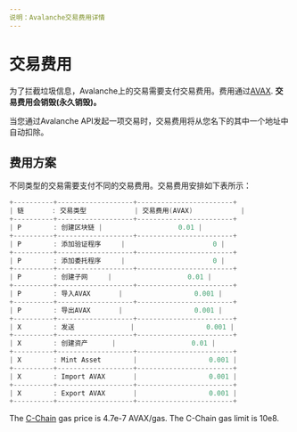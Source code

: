```yaml
---
说明：Avalanche交易费用详情
---
```


# 交易费用

为了拦截垃圾信息，Avalanche上的交易需要支付交易费用。费用通过[AVAX](../../#avalanche-avax-token). **交易费用会销毁\(永久销毁\)。**

当您通过Avalanche API发起一项交易时，交易费用将从您名下的其中一个地址中自动扣除。

## 费用方案

不同类型的交易需要支付不同的交易费用。交易费用安排如下表所示：
```cpp
+----------+-------------------+------------------------+
| 链       : 交易类型            | 交易费用(AVAX)     		|
+----------+-------------------+------------------------+
| P        : 创建区块链 |                   0.01 |
+----------+-------------------+------------------------+
| P        : 添加验证程序     |                      0 |
+----------+-------------------+------------------------+
| P        : 添加委托程序     |                      0 |
+----------+-------------------+------------------------+
| P        : 创建子网     |                   0.01 |
+----------+-------------------+------------------------+
| P        : 导入AVAX       |                  0.001 |
+----------+-------------------+------------------------+
| P        : 导出AVAX       |                  0.001 |
+----------+-------------------+------------------------+
| X        : 发送              |                  0.001 |
+----------+-------------------+------------------------+
| X        : 创建资产      |                   0.01 |
+----------+-------------------+------------------------+
| X        : Mint Asset        |                  0.001 |
+----------+-------------------+------------------------+
| X        : Import AVAX       |                  0.001 |
+----------+-------------------+------------------------+
| X        : Export AVAX       |                  0.001 |
+----------+-------------------+------------------------+
```

The [C-Chain](./#contract-chain-c-chain) gas price is 4.7e-7 AVAX/gas. The C-Chain gas limit is 10e8.

<!--stackedit_data:
eyJoaXN0b3J5IjpbNjc2NTAxMiwtMTgyNzE2MTE1NCwxODI4OT
c0MDQsOTY4ODM3NjUzXX0=
-->